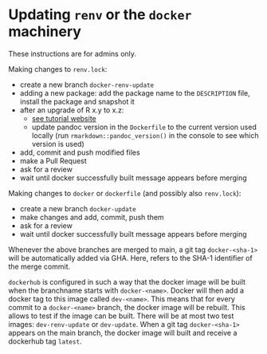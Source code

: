 # Updating `renv` or the `docker` machinery

These instructions are for admins only.

Making changes to `renv.lock`:

-   create a new branch `docker-renv-update`
-   adding a new package: add the package name to the `DESCRIPTION` file, install the package and snapshot it
-   after an upgrade of R x.y to x.z:
    -   [see tutorial website](https://inbo.github.io/tutorials/tutorials/r_renv_update/#updating-r-and-packages)
    -   update pandoc version in the `Dockerfile` to the current version used locally (run `rmarkdown::pandoc_version()` in the console to see which version is used)
-   add, commit and push modified files
-   make a Pull Request
-   ask for a review
-   wait until docker successfully built message appears before merging

Making changes to `docker` or `dockerfile` (and possibly also `renv.lock`):

-   create a new branch `docker-update`
-   make changes and add, commit, push them
-   ask for a review
-   wait until docker successfully built message appears before merging

Whenever the above branches are merged to main, a git tag `docker-<sha-1>` will be automatically added via GHA.
Here, <sha-1> refers to the SHA-1 identifier of the merge commit.

`dockerhub` is configured in such a way that the docker image will be built when the branchname starts with `docker-<name>`.
Docker will then add a docker tag to this image called `dev-<name>`.
This means that for every commit to a `docker-<name>` branch, the docker image will be rebuilt.
This allows to test if the image can be built.
There will be at most two test images: `dev-renv-update` or `dev-update`.
When a git tag `docker-<sha-1>` appears on the main branch, the docker image will built and receive a dockerhub tag `latest`.
